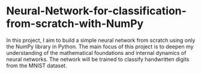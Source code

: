 # Neural-Network-for-classification-from-scratch-with-NumPy
In this project, I aim to build a simple neural network from scratch using only the NumPy library in Python. The main focus of this project is to deepen my understanding of the mathematical foundations and internal dynamics of neural networks. The network will be trained to classify handwritten digits from the MNIST dataset.
